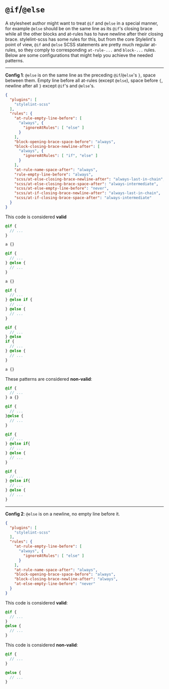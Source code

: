 # `@if`/`@else`

A stylesheet author might want to treat `@if` and `@else` in a special manner, for example `@else` should be on the same line as its `@if`'s closing brace while all the other blocks and at-rules has to have newline after their closing brace. stylelint-scss has some rules for this, but from the core Stylelint's point of view, `@if` and `@else` SCSS statements are pretty much regular at-rules, so they comply to corresponding `at-rule-...` and `block-...` rules. Below are some configurations that might help you achieve the needed patterns.

---

**Config 1**: `@else` is on the same line as the preceding `@if`/`@else`'s `}`, space between them. Empty line before all at-rules (except `@else`), space before `{`, newline after all `}` except `@if`'s and `@else`'s.

```json
{
  "plugins": [
    "stylelint-scss"
  ],
  "rules": {
    "at-rule-empty-line-before": [
      "always", {
        "ignoreAtRules": [ "else" ]
      }
    ],
    "block-opening-brace-space-before": "always",
    "block-closing-brace-newline-after": [
      "always", {
        "ignoreAtRules": [ "if", "else" ]
      }
    ],
    "at-rule-name-space-after": "always",
    "rule-empty-line-before": "always",
    "scss/at-else-closing-brace-newline-after": "always-last-in-chain",
    "scss/at-else-closing-brace-space-after": "always-intermediate",
    "scss/at-else-empty-line-before": "never",
    "scss/at-if-closing-brace-newline-after": "always-last-in-chain",
    "scss/at-if-closing-brace-space-after": "always-intermediate"
  }
}
```

This code is considered **valid**

```scss
@if {
  // ...
}

a {}

@if {
  // ...
} @else {
  // ...
}

a {}

@if {
  // ...
} @else if {
  // ...
} @else {
  // ...
}

@if {
  // ...
} @else
if {
  // ...
} @else {
  // ...
}

a {}
```

These patterns are considered **non-valid**:

```scss
@if {
  // ...
} a {}
```

```scss
@if {
  // ...
}@else {
  // ...
}
```

```scss
@if {
  // ...
} @else if{
  // ...
} @else {
  // ...
}
```

```scss
@if {
  // ...
} @else if{
  // ...
} @else {
  // ...
}
```

---

**Config 2**: `@else` is on a newline, no empty line before it.

```json
{
  "plugins": [
    "stylelint-scss"
  ],
  "rules": {
    "at-rule-empty-line-before": [
      "always", {
        "ignoreAtRules": [ "else" ]
      }
    ],
    "at-rule-name-space-after": "always",
    "block-opening-brace-space-before": "always",
    "block-closing-brace-newline-after": "always",
    "at-else-empty-line-before": "never"
  }
}
```

This code is considered **valid**:

```scss
@if {
  // ...
}
@else {
  // ...
}
```

This code is considered **non-valid**:

```scss
@if {
  // ...
}

@else {
  // ...
}
```

